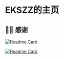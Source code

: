 # EKSZZ的主页

## 🙆‍♂️ 感谢

[![Readme Card](https://github-readme-stats.vercel.app/api/pin/?username=dmego&repo=home.github.io)](https://github.com/dmego/home.github.io)

[![Readme Card](https://github-readme-stats.vercel.app/api/pin/?username=lqbby&repo=Tech-Home)](https://github.com/lqbby/Tech-Home)
